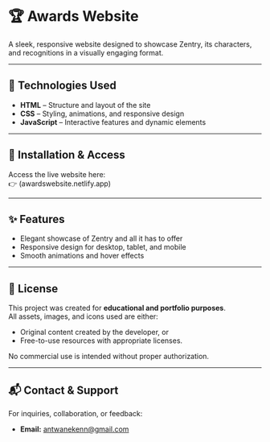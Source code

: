 # 🏆 Awards Website  
A sleek, responsive website designed to showcase Zentry, its characters, and recognitions in a visually engaging format.

---

## 🚀 Technologies Used
- **HTML** – Structure and layout of the site  
- **CSS** – Styling, animations, and responsive design  
- **JavaScript** – Interactive features and dynamic elements  

---

## 🔗 Installation & Access
Access the live website here:  
👉 (awardswebsite.netlify.app)

---

## ✨ Features
- Elegant showcase of Zentry and all it has to offer 
- Responsive design for desktop, tablet, and mobile  
- Smooth animations and hover effects  

---

## 📜 License
This project was created for **educational and portfolio purposes**.  
All assets, images, and icons used are either:  
- Original content created by the developer, or  
- Free-to-use resources with appropriate licenses.  

No commercial use is intended without proper authorization.

---

## 📬 Contact & Support
For inquiries, collaboration, or feedback:  
- **Email:** antwanekenn@gmail.com  
